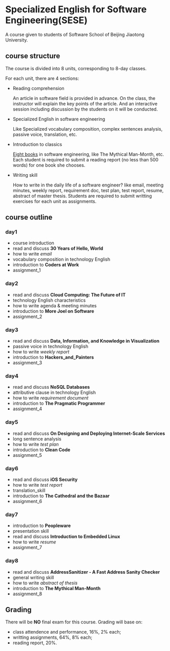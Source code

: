 # Specialized English for Software Engineering(SESE)

A course given to students of Software School of Beijing Jiaotong University.

## course structure

The course is divided into 8 units, corresponding to 8\-day classes. 

For each unit, there are 4 sections:

*	Reading comprehension
	
	An article in software field is provided in advance. On the class, the instructor will explain the key points of the article. And an interactive session including discussion by the students on it will be conducted.
	
*	Specialized English in software engineering

	Like Specialized vocabulary composition, complex sentences analysis, passive voice, translation, etc.
	
*	Introduction to classics

	[Eight books](recommended_books.md) in software engineering, like The Mythical Man-Month, etc. Each student is required to submit a reading report (no less than 500 words) for one book she chooses.
	
*	Writing skill

	How to write in the daily life of a software engineer? like email, meeting minutes, weekly report, requirement doc, test plan, test report, resume, abstract of master thesis. Students are required to submit writting exercises for each unit as assignments.
	
## course outline

### day1
*	course introduction
*	read and discuss **30 Years of Hello, World**
*	how to write *email*
*	vocabulary composition in technology English
*	introduction to **Coders at Work**
*	assignment_1

### day2
*	read and discuss **Cloud Computing: The Future of IT**
*	technology English characteristics
*	how to write agenda & meeting minutes
*	introduction to **More Joel on Software**
*	assignment_2


### day3
*	read and discuss **Data, Information, and Knowledge in Visualization**
*	passive voice in technology English
*	how to write *weekly report*
*	introduction to **Hackers_and_Painters**
*	assignment_3

### day4
*	read and discuss **NoSQL Databases**
*	attributive clause in technology English
*	how to write *requirement document*
*	introduction to **The Pragmatic Programmer**
*	assignment_4

### day5
*	read and discuss **On Designing and Deploying Internet-Scale Services**
*	long sentence analysis
*	how to write *test plan*
*	introduction to **Clean Code**
*	assignment_5

### day6
*	read and discuss **iOS Security**
*	how to write *test report*
*	translation_skill
*	introduction to **The Cathedral and the Bazaar**
*	assignment_6

### day7
*	introduction to **Peopleware**
*	presentation skill
*	read and discuss **Introduction to Embedded Linux**
*	how to write *resume*
*	assignment_7

### day8
*	read and discuss **AddressSanitizer - A Fast Address Sanity Checker**
*	general writing skill
*	how to write *abstract of thesis*
*	introduction to **The Mythical Man\-Month**
*	assignment_8

## Grading
	
There will be __NO__ final exam for this course. Grading will base on:

*	class attendence and performance, 16%, 2% each;
*	writting assignments, 64%, 8% each;
*	reading report, 20%.

